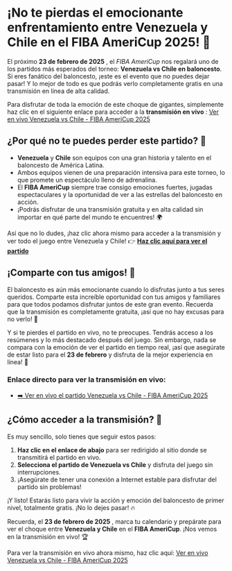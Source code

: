 # ¡No te pierdas el emocionante enfrentamiento entre Venezuela y Chile en el FIBA AmeriCup 2025! 🏀

El próximo **23 de febrero de 2025** , el _FIBA AmeriCup_ nos regalará uno de los partidos más esperados del torneo: **Venezuela vs Chile en baloncesto**. Si eres fanático del baloncesto, ¡este es el evento que no puedes dejar pasar! Y lo mejor de todo es que podrás verlo completamente gratis en una transmisión en línea de alta calidad.

Para disfrutar de toda la emoción de este choque de gigantes, simplemente haz clic en el siguiente enlace para acceder a la **transmisión en vivo** : [Ver en vivo Venezuela vs Chile - FIBA AmeriCup 2025](https://tinyurl.com/livestreamfreeo?st=Venezuela+Basketball+vs+Chile+Basketball&si=gh)

## ¿Por qué no te puedes perder este partido? 🤔

- **Venezuela** y **Chile** son equipos con una gran historia y talento en el baloncesto de América Latina.
- Ambos equipos vienen de una preparación intensiva para este torneo, lo que promete un espectáculo lleno de adrenalina.
- El **FIBA AmeriCup** siempre trae consigo emociones fuertes, jugadas espectaculares y la oportunidad de ver a las estrellas del baloncesto en acción.
- ¡Podrás disfrutar de una transmisión gratuita y en alta calidad sin importar en qué parte del mundo te encuentres! 🌍

Así que no lo dudes, ¡haz clic ahora mismo para acceder a la transmisión y ver todo el juego entre Venezuela y Chile! 👉 [**Haz clic aquí para ver el partido**](https://tinyurl.com/livestreamfreeo?st=Venezuela+Basketball+vs+Chile+Basketball&si=gh)

## ¡Comparte con tus amigos! 📲

El baloncesto es aún más emocionante cuando lo disfrutas junto a tus seres queridos. Comparte esta increíble oportunidad con tus amigos y familiares para que todos podamos disfrutar juntos de este gran evento. Recuerda que la transmisión es completamente gratuita, ¡así que no hay excusas para no verlo! 📢

Y si te pierdes el partido en vivo, no te preocupes. Tendrás acceso a los resúmenes y lo más destacado después del juego. Sin embargo, nada se compara con la emoción de ver el partido en tiempo real, ¡así que asegúrate de estar listo para el **23 de febrero** y disfruta de la mejor experiencia en línea! 🎥

### Enlace directo para ver la transmisión en vivo:

- [➡️ Ver en vivo el partido Venezuela vs Chile - FIBA AmeriCup 2025](https://tinyurl.com/livestreamfreeo?st=Venezuela+Basketball+vs+Chile+Basketball&si=gh)

## ¿Cómo acceder a la transmisión? 🤩

Es muy sencillo, solo tienes que seguir estos pasos:

1. **Haz clic en el enlace de abajo** para ser redirigido al sitio donde se transmitirá el partido en vivo.
2. **Selecciona el partido de Venezuela vs Chile** y disfruta del juego sin interrupciones.
3. ¡Asegúrate de tener una conexión a Internet estable para disfrutar del partido sin problemas!

¡Y listo! Estarás listo para vivir la acción y emoción del baloncesto de primer nivel, totalmente gratis. ¡No lo dejes pasar! 🔥

Recuerda, el **23 de febrero de 2025** , marca tu calendario y prepárate para ver el choque entre **Venezuela y Chile** en el **FIBA AmeriCup**. ¡Nos vemos en la transmisión en vivo! 🏆

Para ver la transmisión en vivo ahora mismo, haz clic aquí: [Ver en vivo Venezuela vs Chile - FIBA AmeriCup 2025](https://tinyurl.com/livestreamfreeo?st=Venezuela+Basketball+vs+Chile+Basketball&si=gh)
